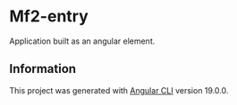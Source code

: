 # Mf2-entry

Application built as an angular element.

## Information

This project was generated with [Angular CLI](https://github.com/angular/angular-cli) version 19.0.0.
